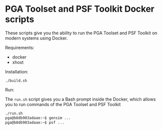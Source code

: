 # PGA Toolset and PSF Toolkit Docker scripts

These scripts give you the ability to run the PGA Toolset and PSF Toolkit 
on modern systems using Docker.

Requirements:
* docker
* xhost

Installation:

`./build.sh`

Run:

The `run.sh` script gives you a Bash prompt inside the Docker,
which allows you to run commands of the PGA Toolset and PSF Toolkit 
```bash
./run.sh
pga@b8db903adaae:~$ gensim ...
pga@b8db903adaae:~$ psf ...
```

